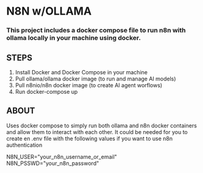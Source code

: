 # N8N w/OLLAMA

### This project includes a docker compose file to run n8n with ollama locally in your machine using docker.

## STEPS
1. Install Docker and Docker Compose in your machine
2. Pull ollama/ollama docker image (to run and manage AI models)
3. Pull n8nio/n8n docker image (to create AI agent worflows)
4. Run docker-compose up

## ABOUT
Uses docker compose to simply run both ollama and n8n docker containers and allow them to interact with each other.
It could be needed for you to create en .env file with the following values if you want to use n8n authentication

N8N_USER="your_n8n_username_or_email"
N8N_PSSWD="your_n8n_password"

